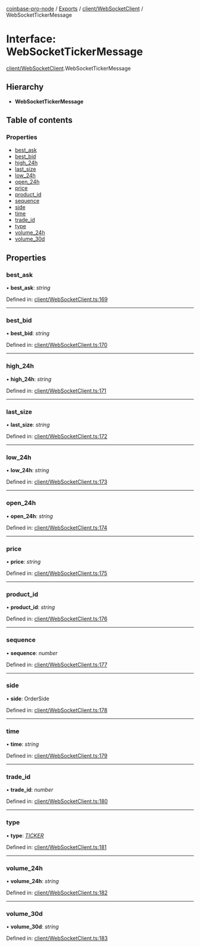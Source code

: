 [coinbase-pro-node](../../README.md) / [Exports](../../modules.md) / [client/WebSocketClient](../../modules/client_websocketclient.md) / WebSocketTickerMessage

# Interface: WebSocketTickerMessage

[client/WebSocketClient](../../modules/client_websocketclient.md).WebSocketTickerMessage

## Hierarchy

- **WebSocketTickerMessage**

## Table of contents

### Properties

- [best_ask](websocketclient.websockettickermessage.md#best_ask)
- [best_bid](websocketclient.websockettickermessage.md#best_bid)
- [high_24h](websocketclient.websockettickermessage.md#high_24h)
- [last_size](websocketclient.websockettickermessage.md#last_size)
- [low_24h](websocketclient.websockettickermessage.md#low_24h)
- [open_24h](websocketclient.websockettickermessage.md#open_24h)
- [price](websocketclient.websockettickermessage.md#price)
- [product_id](websocketclient.websockettickermessage.md#product_id)
- [sequence](websocketclient.websockettickermessage.md#sequence)
- [side](websocketclient.websockettickermessage.md#side)
- [time](websocketclient.websockettickermessage.md#time)
- [trade_id](websocketclient.websockettickermessage.md#trade_id)
- [type](websocketclient.websockettickermessage.md#type)
- [volume_24h](websocketclient.websockettickermessage.md#volume_24h)
- [volume_30d](websocketclient.websockettickermessage.md#volume_30d)

## Properties

### best_ask

• **best_ask**: _string_

Defined in: [client/WebSocketClient.ts:169](https://github.com/bennycode/coinbase-pro-node/blob/7d07dce/src/client/WebSocketClient.ts#L169)

---

### best_bid

• **best_bid**: _string_

Defined in: [client/WebSocketClient.ts:170](https://github.com/bennycode/coinbase-pro-node/blob/7d07dce/src/client/WebSocketClient.ts#L170)

---

### high_24h

• **high_24h**: _string_

Defined in: [client/WebSocketClient.ts:171](https://github.com/bennycode/coinbase-pro-node/blob/7d07dce/src/client/WebSocketClient.ts#L171)

---

### last_size

• **last_size**: _string_

Defined in: [client/WebSocketClient.ts:172](https://github.com/bennycode/coinbase-pro-node/blob/7d07dce/src/client/WebSocketClient.ts#L172)

---

### low_24h

• **low_24h**: _string_

Defined in: [client/WebSocketClient.ts:173](https://github.com/bennycode/coinbase-pro-node/blob/7d07dce/src/client/WebSocketClient.ts#L173)

---

### open_24h

• **open_24h**: _string_

Defined in: [client/WebSocketClient.ts:174](https://github.com/bennycode/coinbase-pro-node/blob/7d07dce/src/client/WebSocketClient.ts#L174)

---

### price

• **price**: _string_

Defined in: [client/WebSocketClient.ts:175](https://github.com/bennycode/coinbase-pro-node/blob/7d07dce/src/client/WebSocketClient.ts#L175)

---

### product_id

• **product_id**: _string_

Defined in: [client/WebSocketClient.ts:176](https://github.com/bennycode/coinbase-pro-node/blob/7d07dce/src/client/WebSocketClient.ts#L176)

---

### sequence

• **sequence**: _number_

Defined in: [client/WebSocketClient.ts:177](https://github.com/bennycode/coinbase-pro-node/blob/7d07dce/src/client/WebSocketClient.ts#L177)

---

### side

• **side**: OrderSide

Defined in: [client/WebSocketClient.ts:178](https://github.com/bennycode/coinbase-pro-node/blob/7d07dce/src/client/WebSocketClient.ts#L178)

---

### time

• **time**: _string_

Defined in: [client/WebSocketClient.ts:179](https://github.com/bennycode/coinbase-pro-node/blob/7d07dce/src/client/WebSocketClient.ts#L179)

---

### trade_id

• **trade_id**: _number_

Defined in: [client/WebSocketClient.ts:180](https://github.com/bennycode/coinbase-pro-node/blob/7d07dce/src/client/WebSocketClient.ts#L180)

---

### type

• **type**: [_TICKER_](../../enums/client/websocketclient.websocketresponsetype.md#ticker)

Defined in: [client/WebSocketClient.ts:181](https://github.com/bennycode/coinbase-pro-node/blob/7d07dce/src/client/WebSocketClient.ts#L181)

---

### volume_24h

• **volume_24h**: _string_

Defined in: [client/WebSocketClient.ts:182](https://github.com/bennycode/coinbase-pro-node/blob/7d07dce/src/client/WebSocketClient.ts#L182)

---

### volume_30d

• **volume_30d**: _string_

Defined in: [client/WebSocketClient.ts:183](https://github.com/bennycode/coinbase-pro-node/blob/7d07dce/src/client/WebSocketClient.ts#L183)
